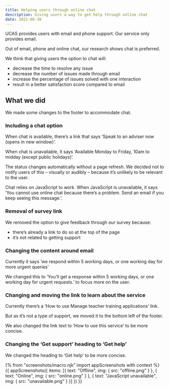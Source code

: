 ```yaml
---
title: Helping users through online chat
description: Giving users a way to get help through online chat
date: 2021-06-30
---
```


UCAS provides users with email and phone support. Our service only provides email.

Out of email, phone and online chat, our research shows chat is preferred.

We think that giving users the option to chat will:

- decrease the time to resolve any issue
- decrease the number of issues made through email
- increase the percentage of issues solved with one interaction
- result in a better satisfaction score compared to email

## What we did

We made some changes to the footer to accommodate chat.

### Including a chat option

When chat is available, there’s a link that says ‘Speak to an adviser now (opens in new window)’.

When chat is unavailable, it says ‘Available Monday to Friday, 10am to midday (except public holidays)’.

The status changes automatically without a page refresh. We decided not to notify users of this – visually or audibly – because it’s unlikely to be relevant to the user.

Chat relies on JavaScript to work. When JavaScript is unavailable, it says ‘You cannot use online chat because there’s a problem. Send an email if you keep seeing this message.’.

### Removal of survey link

We removed the option to give feedback through our survey because:

- there’s already a link to do so at the top of the page
- it’s not related to getting support

### Changing the content around email

Currently it says ‘we respond within 5 working days, or one working day for more urgent queries’

We changed this to ‘You’ll get a response within 5 working days, or one working day for urgent requests.’ to focus more on the user.

### Changing and moving the link to learn about the service

Currently there’s a ‘How to use Manage teacher training applications’ link.

But as it’s not a type of support, we moved it to the bottom left of the footer.

We also changed the link text to ‘How to use this service’ to be more concise.

### Changing the ‘Get support’ heading to ‘Get help’

We changed the heading to ‘Get help’ to be more concise.

{% from "screenshots/macro.njk" import appScreenshots with context %}
{{ appScreenshots({
  items: [{
    text: "Offline",
    img: {
      src: "offline.png"
    }
  }, {
    text: "Online",
    img: {
      src: "online.png"
    }
  }, {
    text: "JavaScript unavailable",
    img: {
      src: "unavailable.png"
    }
  }]
}) }}
